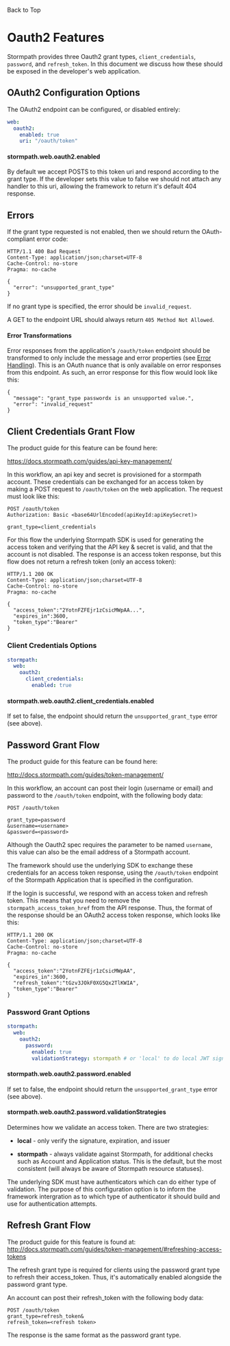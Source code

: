 <a name="#top">Back to Top</a>

# Oauth2 Features

Stormpath provides three Oauth2 grant types, `client_credentials`, `password`, and `refresh_token`.  In
this document we discuss how these should be exposed in the developer's web
application.

## OAuth2 Configuration Options

The OAuth2 endpoint can be configured, or disabled entirely:

```yaml
web:
  oauth2:
    enabled: true
    uri: "/oauth/token"
```

#### stormpath.web.oauth2.enabled

By default we accept POSTS to this token uri and respond according to the
grant type.  If the developer sets this value to false we should not attach any
handler to this uri, allowing the framework to return it's default 404 response.

## Errors

If the grant type requested is not enabled, then we
should return the OAuth-compliant error code:

    HTTP/1.1 400 Bad Request
    Content-Type: application/json;charset=UTF-8
    Cache-Control: no-store
    Pragma: no-cache

    {
      "error": "unsupported_grant_type"
    }

If no grant type is specified, the error should be `invalid_request`.

A GET to the endpoint URL should always return `405 Method Not Allowed`.

#### Error Transformations

Error responses from the application's `/oauth/token` endpoint should be
transformed to only include the message and error properties (see
[Error Handling][]).  This is an OAuth nuance that is only available on error
responses from this endpoint.  As such, an error response for this flow would
look like this:

```
{
  "message": "grant_type passwordx is an unsupported value.",
  "error": "invalid_request"
}
```

## Client Credentials Grant Flow

The product guide for this feature can be found here:

https://docs.stormpath.com/guides/api-key-management/

In this workflow, an api key and secret is provisioned for a stormpath account.
These credentials can be exchanged for an access token by making a POST request
to `/oauth/token` on the web application.  The request must look like this:

````
POST /oauth/token
Authorization: Basic <base64UrlEncoded(apiKeyId:apiKeySecret)>

grant_type=client_credentials
````

For this flow the underlying Stormpath SDK is used for generating the access
token and verifying that the API key & secret is valid, and that the account is
not disabled.  The response is an access token response, but this flow does not
return a refresh token (only an access token):

```
HTTP/1.1 200 OK
Content-Type: application/json;charset=UTF-8
Cache-Control: no-store
Pragma: no-cache

{
  "access_token":"2YotnFZFEjr1zCsicMWpAA...",
  "expires_in":3600,
  "token_type":"Bearer"
}
```

### Client Credentials Options

```yaml
stormpath:
  web:
    oauth2:
      client_credentials:
        enabled: true
```

#### stormpath.web.oauth2.client_credentials.enabled

If set to false, the endpoint should return the `unsupported_grant_type` error
(see above).

## Password Grant Flow

The product guide for this feature can be found here:

http://docs.stormpath.com/guides/token-management/

In this workflow, an account can post their login (username or email) and
password to the `/oauth/token` endpoint, with the following body data:

````
POST /oauth/token

grant_type=password
&username=<username>
&password=<password>
````

Although the Oauth2 spec requires the parameter to be named `username`, this
value can also be the email address of a Stormpath account.

The framework should use the underlying SDK to exchange these credentials
for an access token response, using the `/oauth/token` endpoint of the
Stormpath Application that is specified in the configuration.

If the login is successful, we respond with an access token and refresh token.
This means that you need to remove the `stormpath_access_token_href` from the
API response.  Thus, the format of the response should be an OAuth2 access token
response, which looks like this:

```
HTTP/1.1 200 OK
Content-Type: application/json;charset=UTF-8
Cache-Control: no-store
Pragma: no-cache

{
  "access_token":"2YotnFZFEjr1zCsicMWpAA",
  "expires_in":3600,
  "refresh_token":"tGzv3JOkF0XG5Qx2TlKWIA",
  "token_type":"Bearer"
}
```

### Password Grant Options

```yaml
stormpath:
  web:
    oauth2:
      password:
        enabled: true
        validationStrategy: stormpath # or 'local' to do local JWT signature validation
```


#### stormpath.web.oauth2.password.enabled

If set to false, the endpoint should return the `unsupported_grant_type` error
(see above).

#### stormpath.web.oauth2.password.validationStrategies

Determines how we validate an access token.  There are two strategies:

* **local** - only verify the signature, expiration, and issuer

* **stormpath** - always validate against Stormpath, for additional checks
  such as Account and Application status.  This is the default, but the most
  consistent (will always be aware of Stormpath resource statuses).

The underlying SDK must have authenticators which can do either type of
validation.  The purpose of this configuration option is to inform the framework
intergration as to which type of authenticator it should build and use for
authentication attempts.

## Refresh Grant Flow

The product guide for this feature is found at: http://docs.stormpath.com/guides/token-management/#refreshing-access-tokens

The refresh grant type is required for clients using the password grant type to refresh their access_token. Thus, it's automatically enabled alongside the password grant type.

An account can post their refresh_token with the following body data:

```
POST /oauth/token
grant_type=refresh_token&
refresh_token=<refresh token>
```

The response is the same format as the password grant type. 

[Error Handling]: error-handling.md

